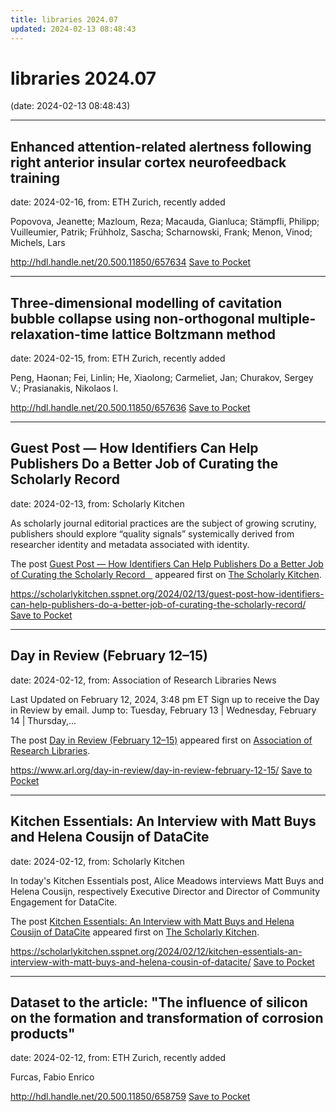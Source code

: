 ```yaml
---
title: libraries 2024.07
updated: 2024-02-13 08:48:43
---
```


# libraries 2024.07

(date: 2024-02-13 08:48:43)

---

## Enhanced attention-related alertness following right anterior insular cortex neurofeedback training

date: 2024-02-16, from: ETH Zurich, recently added

Popovova, Jeanette; Mazloum, Reza; Macauda, Gianluca; Stämpfli, Philipp; Vuilleumier, Patrik; Frühholz, Sascha; Scharnowski, Frank; Menon, Vinod; Michels, Lars

<span class="feed-item-link">
<a href="http://hdl.handle.net/20.500.11850/657634">http://hdl.handle.net/20.500.11850/657634</a> <a href="https://getpocket.com/save" class="pocket-btn" data-lang="en" data-save-url="http://hdl.handle.net/20.500.11850/657634">Save to Pocket</a>
</span>

---

## Three-dimensional modelling of cavitation bubble collapse using non-orthogonal multiple-relaxation-time lattice Boltzmann method

date: 2024-02-15, from: ETH Zurich, recently added

Peng, Haonan; Fei, Linlin; He, Xiaolong; Carmeliet, Jan; Churakov, Sergey V.; Prasianakis, Nikolaos I.

<span class="feed-item-link">
<a href="http://hdl.handle.net/20.500.11850/657636">http://hdl.handle.net/20.500.11850/657636</a> <a href="https://getpocket.com/save" class="pocket-btn" data-lang="en" data-save-url="http://hdl.handle.net/20.500.11850/657636">Save to Pocket</a>
</span>

---

## Guest Post — How Identifiers Can Help Publishers Do a Better Job of Curating the Scholarly Record

date: 2024-02-13, from: Scholarly Kitchen

<p>As scholarly journal editorial practices are the subject of growing scrutiny, publishers should explore “quality signals” systemically derived from researcher identity and metadata associated with identity.</p>
<p>The post <a href="https://scholarlykitchen.sspnet.org/2024/02/13/guest-post-how-identifiers-can-help-publishers-do-a-better-job-of-curating-the-scholarly-record/">Guest Post &#8212; How Identifiers Can Help Publishers Do a Better Job of Curating the Scholarly Record   </a> appeared first on <a href="https://scholarlykitchen.sspnet.org">The Scholarly Kitchen</a>.</p>


<span class="feed-item-link">
<a href="https://scholarlykitchen.sspnet.org/2024/02/13/guest-post-how-identifiers-can-help-publishers-do-a-better-job-of-curating-the-scholarly-record/">https://scholarlykitchen.sspnet.org/2024/02/13/guest-post-how-identifiers-can-help-publishers-do-a-better-job-of-curating-the-scholarly-record/</a> <a href="https://getpocket.com/save" class="pocket-btn" data-lang="en" data-save-url="https://scholarlykitchen.sspnet.org/2024/02/13/guest-post-how-identifiers-can-help-publishers-do-a-better-job-of-curating-the-scholarly-record/">Save to Pocket</a>
</span>

---

## Day in Review (February 12–15)

date: 2024-02-12, from: Association of Research Libraries News

<p>Last Updated on February 12, 2024, 3:48 pm ET Sign up to receive the Day in Review by email. Jump to: Tuesday, February 13 &#124; Wednesday, February 14 &#124; Thursday,...</p>
<p>The post <a href="https://www.arl.org/day-in-review/day-in-review-february-12-15/">Day in Review (February 12–15)</a> appeared first on <a href="https://www.arl.org">Association of Research Libraries</a>.</p>


<span class="feed-item-link">
<a href="https://www.arl.org/day-in-review/day-in-review-february-12-15/">https://www.arl.org/day-in-review/day-in-review-february-12-15/</a> <a href="https://getpocket.com/save" class="pocket-btn" data-lang="en" data-save-url="https://www.arl.org/day-in-review/day-in-review-february-12-15/">Save to Pocket</a>
</span>

---

## Kitchen Essentials: An Interview with Matt Buys and Helena Cousijn of DataCite

date: 2024-02-12, from: Scholarly Kitchen

<p>In today's Kitchen Essentials post, Alice Meadows interviews Matt Buys and Helena Cousijn, respectively Executive Director and Director of Community Engagement for DataCite.</p>
<p>The post <a href="https://scholarlykitchen.sspnet.org/2024/02/12/kitchen-essentials-an-interview-with-matt-buys-and-helena-cousin-of-datacite/">Kitchen Essentials: An Interview with Matt Buys and Helena Cousijn of DataCite</a> appeared first on <a href="https://scholarlykitchen.sspnet.org">The Scholarly Kitchen</a>.</p>


<span class="feed-item-link">
<a href="https://scholarlykitchen.sspnet.org/2024/02/12/kitchen-essentials-an-interview-with-matt-buys-and-helena-cousin-of-datacite/">https://scholarlykitchen.sspnet.org/2024/02/12/kitchen-essentials-an-interview-with-matt-buys-and-helena-cousin-of-datacite/</a> <a href="https://getpocket.com/save" class="pocket-btn" data-lang="en" data-save-url="https://scholarlykitchen.sspnet.org/2024/02/12/kitchen-essentials-an-interview-with-matt-buys-and-helena-cousin-of-datacite/">Save to Pocket</a>
</span>

---

## Dataset to the article: "The influence of silicon on the formation and transformation of corrosion products"

date: 2024-02-12, from: ETH Zurich, recently added

Furcas, Fabio Enrico

<span class="feed-item-link">
<a href="http://hdl.handle.net/20.500.11850/658759">http://hdl.handle.net/20.500.11850/658759</a> <a href="https://getpocket.com/save" class="pocket-btn" data-lang="en" data-save-url="http://hdl.handle.net/20.500.11850/658759">Save to Pocket</a>
</span>



<script type="text/javascript">!function(d,i){if(!d.getElementById(i)){var j=d.createElement("script");j.id=i;j.src="https://widgets.getpocket.com/v1/j/btn.js?v=1";var w=d.getElementById(i);d.body.appendChild(j);}}(document,"pocket-btn-js");</script>

